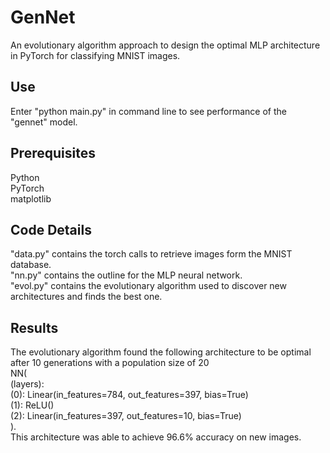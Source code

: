 # GenNet
An evolutionary algorithm approach to design the optimal MLP architecture in PyTorch for classifying MNIST images.

## Use
Enter "python main.py" in command line to see performance of the "gennet" model.

## Prerequisites
Python \
PyTorch \
matplotlib

## Code Details
"data.py" contains the torch calls to retrieve images form the MNIST database. \
"nn.py" contains the outline for the MLP neural network. \
"evol.py" contains the evolutionary algorithm used to discover new architectures and finds the best one.

## Results
The evolutionary algorithm found the following architecture to be optimal after 10 generations with a population size of 20 \
NN( \
  (layers): \
    (0): Linear(in_features=784, out_features=397, bias=True) \
    (1): ReLU() \
    (2): Linear(in_features=397, out_features=10, bias=True) \
). \
This architecture was able to achieve 96.6% accuracy on new images.
